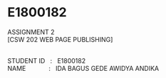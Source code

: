 # E1800182
ASSIGNMENT 2 <br/>
[CSW 202 WEB PAGE PUBLISHING] <br/> <br/>

STUDENT ID &nbsp; : &nbsp; E1800182 <br/>
NAME &nbsp; &nbsp; &nbsp; &nbsp; &nbsp; &nbsp; : &nbsp; IDA BAGUS GEDE AWIDYA ANDIKA
